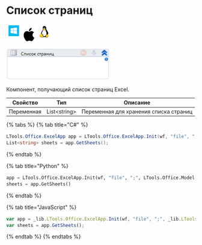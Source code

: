 # Список страниц

![](<../../../../.gitbook/assets/image (100) (1) (10) (41).png>)

![](<../../../../.gitbook/assets/image (127).png>)

Компонент, получающий список страниц Excel.

| Свойство   | Тип           | Описание                               |
| ---------- | ------------- | -------------------------------------- |
| Переменная | List\<string> | Переменная для хранения списка страниц |

{% tabs %}
{% tab title="C#" %}
```csharp
LTools.Office.ExcelApp app = LTools.Office.ExcelApp.Init(wf, "file", ";", LTools.Office.Model.InteropTypes.DX);
List<string> sheets = app.GetSheets();
```
{% endtab %}

{% tab title="Python" %}
```python
app = LTools.Office.ExcelApp.Init(wf, "file", ";", LTools.Office.Model.InteropTypes.DX)
sheets = app.GetSheets()
```
{% endtab %}

{% tab title="JavaScript" %}
```javascript
var app = _lib.LTools.Office.ExcelApp.Init(wf, "file", ";", _lib.LTools.Office.Model.InteropTypes.DX);
var sheets = app.GetSheets();
```
{% endtab %}
{% endtabs %}
